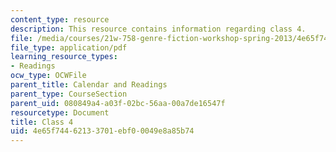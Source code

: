 ```yaml
---
content_type: resource
description: This resource contains information regarding class 4.
file: /media/courses/21w-758-genre-fiction-workshop-spring-2013/4e65f74462133701ebf00049e8a85b74_MIT21W_758S13_Class_4.pdf
file_type: application/pdf
learning_resource_types:
- Readings
ocw_type: OCWFile
parent_title: Calendar and Readings
parent_type: CourseSection
parent_uid: 080849a4-a03f-02bc-56aa-00a7de16547f
resourcetype: Document
title: Class 4
uid: 4e65f744-6213-3701-ebf0-0049e8a85b74
---
```

